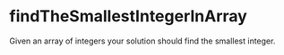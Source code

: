 # findTheSmallestIntegerInArray
Given an array of integers your solution should find the smallest integer.
